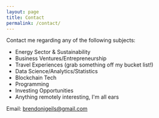 ```yaml
---
layout: page
title: Contact
permalink: /contact/
---
```


Contact me regarding any of the following subjects:

* Energy Sector & Sustainability
* Business Ventures/Entrepreneurship
* Travel Experiences (grab something off my bucket list!)
* Data Science/Analytics/Statistics
* Blockchain Tech
* Programming
* Investing Opportunities
* Anything remotely interesting, I'm all ears

Email: [brendonjgeils@gmail.com](mailto:brendonjgeils@gmail.com)

